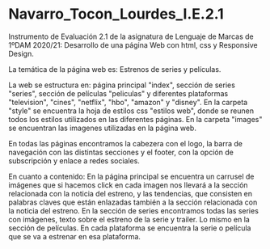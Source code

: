 # Navarro_Tocon_Lourdes_I.E.2.1
Instrumento de Evaluación 2.1 de la asignatura de Lenguaje de Marcas de 1ºDAM 2020/21: Desarrollo de una página Web con html, css y Responsive Design.

La temática de la página web es: Estrenos de series y películas.

La web se estructura en: página principal "index", sección de series "series", sección de películas "peliculas" y diferentes plataformas "television", "cines", "netflix", "hbo", "amazon" y "disney".
En la carpeta "style" se encuentra la hoja de estilos css "estilos web", donde se reunen todos los estilos utilizados en las diferentes páginas.
En la carpeta "images" se encuentran las imagenes utilizadas en la página web.

En todas las páginas encontramos la cabezera con el logo, la barra de navegación con las distintas secciones y el footer, con la opción de subscripción y enlace a redes sociales.

En cuanto a contenido:
En la página principal se encuentra un carrusel de imágenes que si hacemos click en cada imagen nos llevará a la sección relacionada con la noticia del estreno, y las tendencias, que consisten en palabras claves que están enlazadas también a la sección relacionada con la noticia del estreno.
En la sección de series encontramos todas las series con imágenes, texto sobre el estreno de la serie y trailer. Lo mismo en la sección de películas.
En cada plataforma se encuentra la serie o película que se va a estrenar en esa plataforma.
